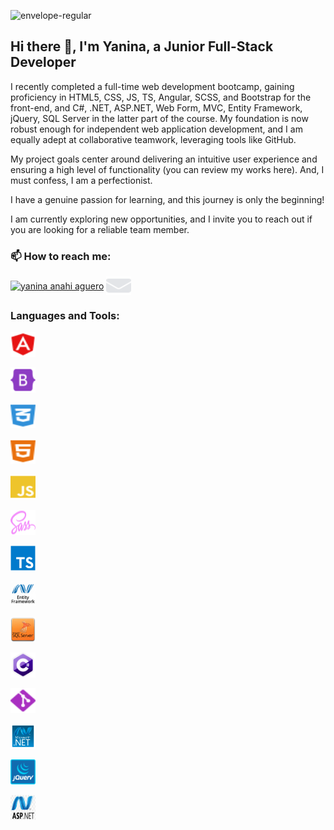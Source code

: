![envelope-regular](https://github.com/Yanina1992/Yanina1992/assets/132350660/b103efa7-a603-400a-b4bd-a73482c6aebf)<head>
 <link rel="stylesheet" href="https://cdnjs.cloudflare.com/ajax/libs/font-awesome/6.4.2/css/all.min.css">  
</head>

## Hi there 👋, I'm Yanina, a Junior Full-Stack Developer
<!--
**Yanina1992/Yanina1992** is a ✨ _special_ ✨ repository because its `README.md` (this file) appears on your GitHub profile.

Here are some ideas to get you started:

- 🔭 I’m currently working on ...
- 🌱 I’m currently learning ...
- 👯 I’m looking to collaborate on ...
- 🤔 I’m looking for help with ...
- 💬 Ask me about ...
- 📫 How to reach me: ...
- 😄 Pronouns: ...
- ⚡ Fun fact: ...
-->

I recently completed a full-time web development bootcamp, gaining proficiency in HTML5, CSS, JS, TS, Angular, SCSS, and Bootstrap for the front-end, and C#, .NET, ASP.NET, Web Form, MVC, Entity Framework, jQuery, SQL Server in the latter part of the course.
My foundation is now robust enough for independent web application development, and I am equally adept at collaborative teamwork, leveraging tools like GitHub.

My project goals center around delivering an intuitive user experience and ensuring a high level of functionality (you can review my works here). And, I must confess, I am a perfectionist.

I have a genuine passion for learning, and this journey is only the beginning!

I am currently exploring new opportunities, and I invite you to reach out if you are looking for a reliable team member.

### 📫 How to reach me:
<p align="left" dir="auto">
<a href="https://www.linkedin.com/in/yanina-anahi-aguero-full-stack-developer/" rel="nofollow"><img align="center" src="https://raw.githubusercontent.com/rahuldkjain/github-profile-readme-generator/master/src/images/icons/Social/linked-in-alt.svg" alt="yanina anahi aguero" height="30" width="40" style="max-width: 100%;"></a> <a href="mailto:yaninaaguero@hotmail.it" rel="nofollow"><img align="center" src="https://github.com/Yanina1992/Yanina1992/blob/main/envelope-solid.svg" alt="yanina anahi aguero" height="30" width="40" style="max-width: 100%;"></a>
</p>

### Languages and Tools:

<p align="left" dir="auto"> <a href="#" rel="nofollow"> <img alt="angular" width="40" height="40" src="https://github.com/Yanina1992/Yanina1992/blob/main/angular.svg" style="max-width: 100%;"> </a>
 
 <a href="#" rel="nofollow"> <img src="https://github.com/Yanina1992/Yanina1992/blob/main/bootstrap.svg" alt="bootstrap" width="40" height="40" style="max-width: 100%;"> </a>

<a href="#" rel="nofollow"> <img src="https://github.com/Yanina1992/Yanina1992/blob/main/css3-alt.svg" alt="css" width="40" height="40" style="max-width: 100%;"> </a>

<a href="#" rel="nofollow"> <img src="https://github.com/Yanina1992/Yanina1992/blob/main/html5.svg" alt="html5" width="40" height="40" style="max-width: 100%;"> </a>

<a href="#" rel="nofollow"> <img src="https://github.com/Yanina1992/Yanina1992/blob/main/js.svg" alt="js" width="40" height="40" data-canonical-src="https://www.vectorlogo.zone/logos/git-scm/git-scm-icon.svg" style="max-width: 100%;"> </a>

<a href="#" rel="nofollow"> <img src="https://github.com/Yanina1992/Yanina1992/blob/main/sass.svg" alt="sass" width="40" height="40" style="max-width: 100%;"> </a>

<a href="#" rel="nofollow"> <img src="https://raw.githubusercontent.com/devicons/devicon/master/icons/typescript/typescript-original.svg" alt="typescript" width="40" height="40" style="max-width: 100%;"> </a>

<a href="#" rel="nofollow"> <img src="https://github.com/Yanina1992/Yanina1992/blob/main/entity-framework-png.png" alt="ef" width="40" height="40" style="max-width: 100%;"> </a>

<a href="#" rel="nofollow"> <img src="https://github.com/Yanina1992/Yanina1992/blob/main/sqlserver.jpeg" alt="sql-server" width="40" height="40" style="max-width: 100%;"> </a>

<a href="#" rel="nofollow"> <img src="https://github.com/Yanina1992/Yanina1992/blob/main/c%23.png" alt="C#" width="40" height="40" style="max-width: 100%;"> </a>

<a href="#" rel="nofollow"> <img src="https://github.com/Yanina1992/Yanina1992/blob/main/git-alt.svg" alt="github" width="40" height="40" style="max-width: 100%;"> </a>

<a href="#" rel="nofollow"> <img src="https://github.com/Yanina1992/Yanina1992/blob/main/Microsoft-NET-Framework.png" alt=".net" width="40" height="40" style="max-width: 100%;"> </a>

<a href="#" rel="nofollow"> <img src="https://github.com/Yanina1992/Yanina1992/blob/main/jquery-icon-png-7.jpg" alt="jquery" width="40" height="40" style="max-width: 100%;"> </a>

<a href="#" rel="nofollow"> <img src="https://github.com/Yanina1992/Yanina1992/blob/main/asp.net.jpeg" alt="asp.net" width="40" height="40" data-canonical-src="https://www.vectorlogo.zone/logos/springio/springio-icon.svg" style="max-width: 100%;"> </a>  </p>
